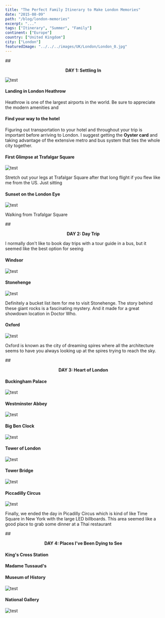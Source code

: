 ```yaml
---
title: "The Perfect Family Itinerary to Make London Memories"
date: "2015-08-09"
path: "/blog/london-memories"
excerpt: "..."
tags: ["Itinerary", "Summer", "Family"]
continent: ["Europe"]
country: ["United Kingdom"]
city: ["London"]
featuredImage: "../../../images/UK/London/London_0.jpg"
---
```




##<center>**DAY 1: Settling In**</center>

![test](../../images/UK/London/London_1.jpg)

#### **Landing in London Heathrow**

Heathrow is one of the largest airports in the world. Be sure to appreciate the modern amenities and

#### **Find your way to the hotel**

Figuring out transportation to your hotel and throughout your trip is important before arriving to London. I suggest getting the **Oyster card** and taking advantage of the extensive metro and bus system that ties the whole city together. 

#### **First Glimpse at Trafalgar Square**
![test](../../images/UK/London/London_11.jpg)

Stretch out your legs at Trafalgar Square after that long flight if you flew like me from the US. Just sitting

#### **Sunset on the London Eye**
![test](../../images/UK/London/London_3.jpg)

Walking from Trafalgar Square

##<center>**DAY 2: Day Trip**</center>

I normally don't like to book day trips with a tour guide in a bus, but it seemed like the best option for seeing

#### **Windsor**
![test](../../images/UK/London/London_4.jpg)

#### **Stonehenge**
![test](../../images/UK/London/London_5.jpg)

Definitely a bucket list item for me to visit Stonehenge. The story behind these giant rocks is a fascinating mystery. And it made for a great showdown location in Doctor Who. 

#### **Oxford**
![test](../../images/UK/London/London_6.jpg)

Oxford is known as the city of dreaming spires where all the architecture seems to have you always looking up at the spires trying to reach the sky. 

##<center>**DAY 3: Heart of London**</center>

#### **Buckingham Palace**
![test](../../images/UK/London/London_12.jpg)

#### **Westminster Abbey**
![test](../../images/UK/London/London_7.jpg)

#### **Big Ben Clock**
![test](../../images/UK/London/London_8.jpg)

#### **Tower of London**
![test](../../images/UK/London/London_16.jpg)

#### **Tower Bridge**
![test](../../images/UK/London/London_13.jpg)

#### **Piccadilly Circus**
![test](../../images/UK/London/London_10.jpg)

Finally, we ended the day in Picadilly Circus which is kind of like Time Square in New York with the large LED billboards. This area seemed like a good place to grab some dinner at a Thai restaurant 

##<center>**DAY 4: Places I've Been Dying to See**</center>

#### **King's Cross Station** 

#### **Madame Tussaud's**

#### **Museum of History** 
![test](../../images/UK/London/London_14.jpg)

#### **National Gallery**
![test](../../images/UK/London/London_15.jpg)